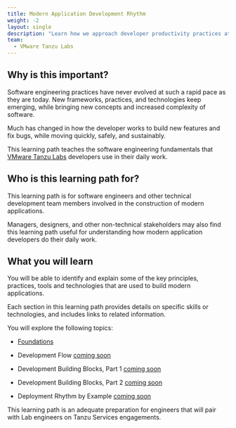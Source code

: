```yaml
---
title: Modern Application Development Rhythm
weight: -2
layout: single
description: "Learn how we approach developer productivity practices at VMware Tanzu Labs."
team:
  - VMware Tanzu Labs
---
```


## Why is this important?

Software engineering practices have never evolved at such a rapid pace
as they are today.
New frameworks, practices, and technologies keep emerging,
while bringing new concepts and increased complexity of software.

Much has changed in how the developer works to build new features and
fix bugs,
while moving quickly,
safely,
and sustainably.

This learning path teaches the software engineering fundamentals that
[VMware Tanzu Labs](https://tanzu.vmware.com/labs) developers use in
their daily work.

## Who is this learning path for?

This learning path is for software engineers and other technical
development team members involved in the construction of modern
applications.

Managers, designers, and other non-technical stakeholders may also find
this learning path useful for understanding how modern application
developers do their daily work.

## What you will learn

You will be able to identify and explain some of the key principles,
practices,
tools and technologies that are used to build modern applications.

Each section in this learning path provides details on specific skills
or technologies,
and includes links to related information.

You will explore the following topics:

-   [Foundations](/outcomes/application-development-rhythm/foundations/)

-   Development Flow
    [coming soon](https://github.com/vmware-tanzu/tanzu-dev-portal/issues/1096)

-   Development Building Blocks, Part 1
    [coming soon](https://github.com/vmware-tanzu/tanzu-dev-portal/issues/1092)

-   Development Building Blocks, Part 2
    [coming soon](https://github.com/vmware-tanzu/tanzu-dev-portal/issues/1093)

-   Deployment Rhythm by Example
    [coming soon](https://github.com/vmware-tanzu/tanzu-dev-portal/issues/1120)

This learning path is an adequate preparation for engineers that will
pair with Lab engineers on Tanzu Services engagements.
